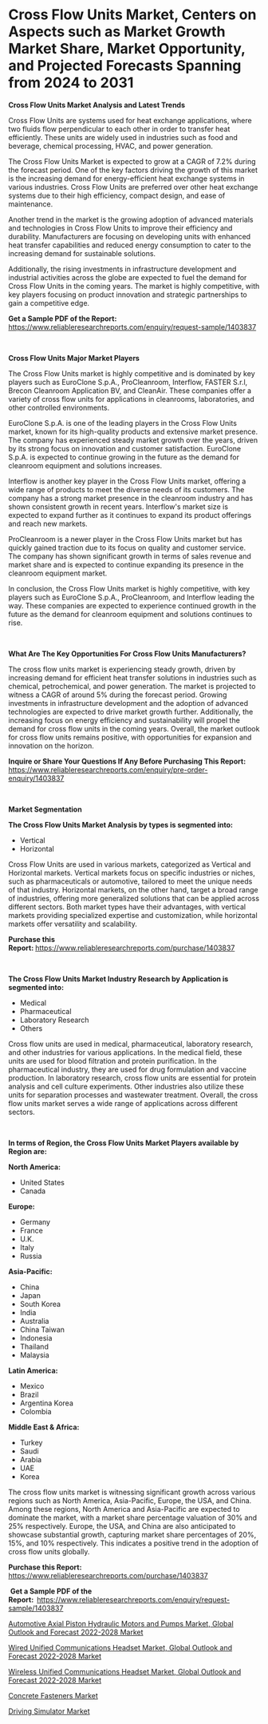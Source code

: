 <p><h1>Cross Flow Units Market, Centers on Aspects such as Market Growth Market Share, Market Opportunity, and Projected Forecasts Spanning from 2024 to 2031</h1></p><p><strong>Cross Flow Units Market Analysis and Latest Trends</strong></p>
<p><p>Cross Flow Units are systems used for heat exchange applications, where two fluids flow perpendicular to each other in order to transfer heat efficiently. These units are widely used in industries such as food and beverage, chemical processing, HVAC, and power generation.</p><p>The Cross Flow Units Market is expected to grow at a CAGR of 7.2% during the forecast period. One of the key factors driving the growth of this market is the increasing demand for energy-efficient heat exchange systems in various industries. Cross Flow Units are preferred over other heat exchange systems due to their high efficiency, compact design, and ease of maintenance.</p><p>Another trend in the market is the growing adoption of advanced materials and technologies in Cross Flow Units to improve their efficiency and durability. Manufacturers are focusing on developing units with enhanced heat transfer capabilities and reduced energy consumption to cater to the increasing demand for sustainable solutions.</p><p>Additionally, the rising investments in infrastructure development and industrial activities across the globe are expected to fuel the demand for Cross Flow Units in the coming years. The market is highly competitive, with key players focusing on product innovation and strategic partnerships to gain a competitive edge.</p></p>
<p><strong>Get a Sample PDF of the Report:&nbsp;</strong> <a href="https://www.reliableresearchreports.com/enquiry/request-sample/1403837">https://www.reliableresearchreports.com/enquiry/request-sample/1403837</a></p>
<p>&nbsp;</p>
<p><strong>Cross Flow Units Major Market Players</strong></p>
<p><p>The Cross Flow Units market is highly competitive and is dominated by key players such as EuroClone S.p.A., ProCleanroom, Interflow, FASTER S.r.l, Brecon Cleanroom Application BV, and CleanAir. These companies offer a variety of cross flow units for applications in cleanrooms, laboratories, and other controlled environments.</p><p>EuroClone S.p.A. is one of the leading players in the Cross Flow Units market, known for its high-quality products and extensive market presence. The company has experienced steady market growth over the years, driven by its strong focus on innovation and customer satisfaction. EuroClone S.p.A. is expected to continue growing in the future as the demand for cleanroom equipment and solutions increases.</p><p>Interflow is another key player in the Cross Flow Units market, offering a wide range of products to meet the diverse needs of its customers. The company has a strong market presence in the cleanroom industry and has shown consistent growth in recent years. Interflow's market size is expected to expand further as it continues to expand its product offerings and reach new markets.</p><p>ProCleanroom is a newer player in the Cross Flow Units market but has quickly gained traction due to its focus on quality and customer service. The company has shown significant growth in terms of sales revenue and market share and is expected to continue expanding its presence in the cleanroom equipment market.</p><p>In conclusion, the Cross Flow Units market is highly competitive, with key players such as EuroClone S.p.A., ProCleanroom, and Interflow leading the way. These companies are expected to experience continued growth in the future as the demand for cleanroom equipment and solutions continues to rise.</p></p>
<p>&nbsp;</p>
<p><strong>What Are The Key Opportunities For Cross Flow Units Manufacturers?</strong></p>
<p><p>The cross flow units market is experiencing steady growth, driven by increasing demand for efficient heat transfer solutions in industries such as chemical, petrochemical, and power generation. The market is projected to witness a CAGR of around 5% during the forecast period. Growing investments in infrastructure development and the adoption of advanced technologies are expected to drive market growth further. Additionally, the increasing focus on energy efficiency and sustainability will propel the demand for cross flow units in the coming years. Overall, the market outlook for cross flow units remains positive, with opportunities for expansion and innovation on the horizon.</p></p>
<p><strong>Inquire or Share Your Questions If Any Before Purchasing This Report:</strong> <a href="https://www.reliableresearchreports.com/enquiry/pre-order-enquiry/1403837">https://www.reliableresearchreports.com/enquiry/pre-order-enquiry/1403837</a></p>
<p>&nbsp;</p>
<p><strong>Market Segmentation</strong></p>
<p><strong>The Cross Flow Units Market Analysis by types is segmented into:</strong></p>
<p><ul><li>Vertical</li><li>Horizontal</li></ul></p>
<p><p>Cross Flow Units are used in various markets, categorized as Vertical and Horizontal markets. Vertical markets focus on specific industries or niches, such as pharmaceuticals or automotive, tailored to meet the unique needs of that industry. Horizontal markets, on the other hand, target a broad range of industries, offering more generalized solutions that can be applied across different sectors. Both market types have their advantages, with vertical markets providing specialized expertise and customization, while horizontal markets offer versatility and scalability.</p></p>
<p><strong>Purchase this Report:&nbsp;</strong><a href="https://www.reliableresearchreports.com/purchase/1403837">https://www.reliableresearchreports.com/purchase/1403837</a></p>
<p>&nbsp;</p>
<p><strong>The Cross Flow Units Market Industry Research by Application is segmented into:</strong></p>
<p><ul><li>Medical</li><li>Pharmaceutical</li><li>Laboratory Research</li><li>Others</li></ul></p>
<p><p>Cross flow units are used in medical, pharmaceutical, laboratory research, and other industries for various applications. In the medical field, these units are used for blood filtration and protein purification. In the pharmaceutical industry, they are used for drug formulation and vaccine production. In laboratory research, cross flow units are essential for protein analysis and cell culture experiments. Other industries also utilize these units for separation processes and wastewater treatment. Overall, the cross flow units market serves a wide range of applications across different sectors.</p></p>
<p>&nbsp;</p>
<p><strong>In terms of Region, the Cross Flow Units Market Players available by Region are:</strong></p>
<p>
    <p> <strong> North America: </strong>
        <ul>
            <li>United States</li>
            <li>Canada</li>
        </ul>
        </p> 
    <p> <strong> Europe: </strong>
        <ul>
            <li>Germany</li>
            <li>France</li>
            <li>U.K.</li>
            <li>Italy</li>
            <li>Russia</li>
        </ul>
        </p> 
    <p> <strong> Asia-Pacific: </strong>
        <ul>
            <li>China</li>
            <li>Japan</li>
            <li>South Korea</li>
            <li>India</li>
            <li>Australia</li>
            <li>China Taiwan</li>
            <li>Indonesia</li>
            <li>Thailand</li>
            <li>Malaysia</li>
        </ul>
        </p> 
    <p> <strong> Latin America: </strong>
        <ul>
            <li>Mexico</li>
            <li>Brazil</li>
            <li>Argentina Korea</li>
            <li>Colombia</li>
        </ul>
        </p> 
    <p> <strong> Middle East & Africa: </strong>
        <ul>
            <li>Turkey</li>
            <li>Saudi</li>
            <li>Arabia</li>
            <li>UAE</li>
            <li>Korea</li>
        </ul>
    </p>
    </p>
<p><p>The cross flow units market is witnessing significant growth across various regions such as North America, Asia-Pacific, Europe, the USA, and China. Among these regions, North America and Asia-Pacific are expected to dominate the market, with a market share percentage valuation of 30% and 25% respectively. Europe, the USA, and China are also anticipated to showcase substantial growth, capturing market share percentages of 20%, 15%, and 10% respectively. This indicates a positive trend in the adoption of cross flow units globally.</p></p>
<p><strong>Purchase this Report: </strong><a href="https://www.reliableresearchreports.com/purchase/1403837">https://www.reliableresearchreports.com/purchase/1403837</a></p>
<p>&nbsp;<strong>Get a Sample PDF of the Report:&nbsp;&nbsp;</strong><a href="https://www.reliableresearchreports.com/enquiry/request-sample/1403837">https://www.reliableresearchreports.com/enquiry/request-sample/1403837</a></p>
<p><strong></strong></p>
<p><p><a href="https://cute-banjo-8ca.notion.site/Automotive-Axial-Piston-Hydraulic-Motors-and-Pumps-Market-Global-Outlook-and-Forecast-2022-2028-Mar-532c23085c6a45099ad30c4bd943558f">Automotive Axial Piston Hydraulic Motors and Pumps Market, Global Outlook and Forecast 2022-2028 Market</a></p><p><a href="https://meowing-lemming-dd3.notion.site/Wired-Unified-Communications-Headset-Market-Global-Outlook-and-Forecast-2022-2028-Market-Research-R-a5a29cf671e0404aafe0aaca8df4f449">Wired Unified Communications Headset Market, Global Outlook and Forecast 2022-2028 Market</a></p><p><a href="https://frill-swim-3cd.notion.site/Wireless-Unified-Communications-Headset-Market-Global-Outlook-and-Forecast-2022-2028-Market-Size-G-5782ca5028bc4c1892a869defc738790">Wireless Unified Communications Headset Market, Global Outlook and Forecast 2022-2028 Market</a></p><p><a href="https://view.publitas.com/reportprime-1/concrete-fasteners-market-challenges-opportunities-and-growth-drivers-and-major-market-players-forecasted-for-period-from-2024-2031/">Concrete Fasteners Market</a></p><p><a href="https://view.publitas.com/reportprime-1/driving-simulator-market-insights-market-players-and-forecast-till-2031/">Driving Simulator Market</a></p></p>